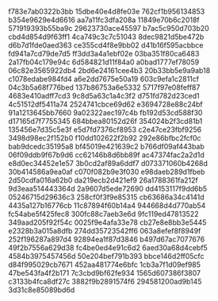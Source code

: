 f783e7ab0322b3bb
15dbe40e4d8fe03e
762cf1b956134853
b354e9629e4d6616
aa7a11fc3dfa208a
11849e70b6c2018f
571919393b55ba9c
29623730ace45597
b7ac5c950d703b20
cbd4d854d9f63ff1
4ca749c3c7c51043
8dec9821d5be472b
d6b7d1fde0aed363
ce355cd4f8e9bb02
d41b16f595acbbce
fd941a7cd79de7d5
ff3dd3a4a1ebf02e
03ba351f80ca6483
2a17fb04c179e94c
6d584821d11f84a0
a0bad1777ef78059
06c82e3565922db4
2bd6e24161cee4b3
20b33bb5e9a9ab18
c1078edabe984fd4
a6e2dd7675e50a19
603c9efa1c2811cf
04c3b5a68f776bed
137b86753a6e5332
5717f97e08feff87
4683e410adff7cd3
9c8d5a63c1a4c3f2
d751fd782d23ced1
4c51512df5411a74
2524741cbce69d62
e3694728e88c24bf
91a1213645bb7660
9a02322aec197c4b
fb192d53cd588f30
d17165d7f7755345
684bbea80152d26f
354024b2f3cd81b1
135456e7d35c5e3f
e5d7fd7376cf8953
c2e47ce23fbf9256
3498d98ec2f152b0
f10dd102622f2b92
292e86bfbc2fcf0c
bab9dcedc35195a8
bf45019e421639c2
b766df09af443bab
06f09ddb9f67b9d6
cc62146b8d6bb89f
ac47374fac2a2d1d
e8d0ec34452e1e57
3b0cd2af89a6ddf7
d073371060b4268d
30b414586a9ea0af
c070f082b9e3f030
e98daeb289d1fbeb
2d50cdfa016a62b0
da219ecb2d421ef9
26a1788361fa212f
9d3eaa514443364d
2a9607d5ede72690
dd4153117f9dd6b5
05246715d29636c3
258cf0f3f9e85315
cb63686a34c4141d
4435a127b16776cb
11c87894f60b14a4
944668d4d770ab54
fc54abe5f425fec8
300fc88c7aeb3e6d
9fc119ed47813522
349aad205f92f54c
0025f9e4afa33e78
cb27e8e8bb3e5445
e2328b3a015a8dfb
274dd35723542ff6
063a8efef8f8949f
252f196287a897d4
92894ea1f87d3846
b497d67ac7077676
49f2b7556a629d38
fc4be0ed4e91c6d2
6aed30a68d4cebf5
4584b3975457456d
50e204bef791b393
bbce146d2ff05cfc
d84f995029cb7671
452aa481774e6bfc
1cb3a7f1d09ef985
47be543fa4f2b171
7c3cbd9bf62fe934
1565d607386f3807
c3133b4fca8df27c
3882f9b2891574f6
294581200ad9b145
3d31c8e85089bd6d
